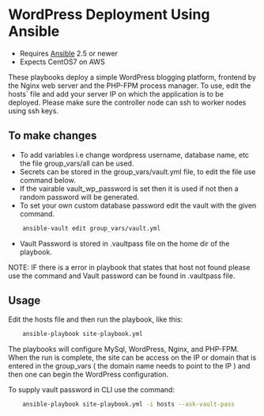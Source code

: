 # WordPress Deployment Using Ansible 

- Requires [Ansible]( https://www.ansible.com/ ) 2.5 or newer
- Expects CentOS7 on AWS


These playbooks deploy a simple WordPress blogging platform, frontend by the Nginx web server and the
PHP-FPM process manager. To use, edit the hosts` file and add your server IP on which the application is to be deployed.
Please make sure the controller node can ssh to worker nodes using ssh keys.

## To make changes
- To add variables i.e change wordpress username, database name, etc the file group_vars/all can be used.
- Secrets can be stored in the group_vars/vault.yml file, to edit the file use command below.
- If the vairable vault_wp_password is set then it is used if not then a random password will be generated.
- To set your own custom database password edit the vault with the given command.

```bash
  	ansible-vault edit group_vars/vault.yml
```
- Vault Password is stored in .vaultpass file on the home dir of the playbook.

NOTE: IF there is a error in playbook that states that host not found please use the command and Vault password can be found in .vaultpass file.

## Usage

Edit the hosts file and then run the playbook, like this:
```bash
	ansible-playbook site-playbook.yml
```
The playbooks will configure MySql, WordPress, Nginx, and PHP-FPM. When the run
is complete, the site can be access on the IP or domain that is entered in the group_vars ( the domain name needs to point to the IP ) and then one can begin the WordPress configuration.


To supply vault password in CLI use the command:

```bash
	ansible-playbook site-playbook.yml -i hosts --ask-vault-pass

```
	
